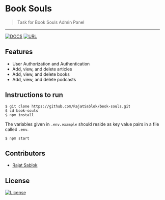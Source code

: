 # Book Souls

> <Subtitle>
> Task for Book Souls Admin Panel

---

[![DOCS](https://img.shields.io/badge/Documentation-see%20docs-green?style=flat-square&logo=postman)](https://documenter.getpostman.com/view/12931122/TVRkYSPq) [![URL](https://img.shields.io/badge/Try%Now%20to%20UI-orange?style=flat-square&logo=react)](https://book-souls-demo.herokuapp.com)

## Features

- User Authorization and Authentication
- Add, view, and delete articles
- Add, view, and delete books
- Add, view, and delete podcasts

## Instructions to run

```
$ git clone https://github.com/RajatSablok/book-souls.git
$ cd book-souls
$ npm install
```

The variables given in `.env.example` should reside as key value pairs in a file called `.env`.

```
$ npm start
```

## Contributors

- <a href="https://github.com/RajatSablok">Rajat Sablok</a>

## License

[![License](http://img.shields.io/:license-mit-blue.svg?style=flat-square)](http://badges.mit-license.org)
